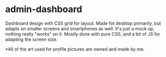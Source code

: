 # admin-dashboard
Dashboard design with CSS grid for layout.
Made fot desktop primarily, but adapts on smaller screens and smartphones as well.
It's just a mock up, nothing really "works" on it. 
Mostly done with pure CSS, and a bit of JS for adapting the screen size.

*All of the art used for profile pictures are owned and made by me.

